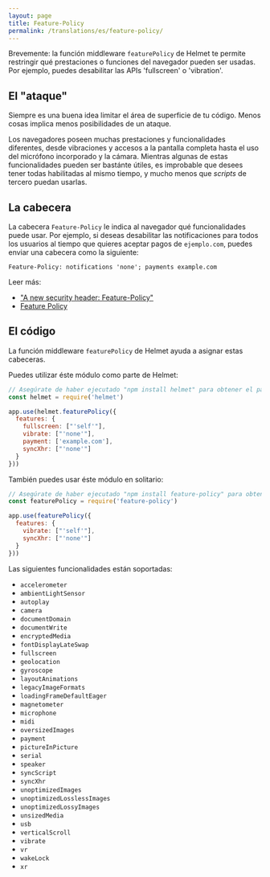 ```yaml
---
layout: page
title: Feature-Policy
permalink: /translations/es/feature-policy/
---
```

Brevemente: la función middleware `featurePolicy` de Helmet te permite restringir qué prestaciones o funciones del navegador pueden ser usadas. Por ejemplo, puedes desabilitar las APIs 'fullscreen' o 'vibration'.

El "ataque"
------------

Siempre es una buena idea limitar el área de superficie de tu código. Menos cosas implica menos posibilidades de un ataque.

Los navegadores poseen muchas prestaciones y funcionalidades diferentes, desde vibraciones y accesos a la pantalla completa hasta el uso del micrófono incorporado y la cámara. Mientras algunas de estas funcionalidades pueden ser bastánte útiles, es improbable que desees tener todas habilitadas al mismo tiempo, y mucho menos que *scripts* de tercero puedan usarlas.

La cabecera
----------

La cabecera `Feature-Policy` le indica al navegador qué funcionalidades puede usar. Por ejemplo, si deseas desabilitar las notificaciones para todos los usuarios al tiempo que quieres aceptar pagos de `ejemplo.com`, puedes enviar una cabecera como la siguiente:

```
Feature-Policy: notifications 'none'; payments example.com
```

Leer más:

- ["A new security header: Feature-Policy"](https://scotthelme.co.uk/a-new-security-header-feature-policy/)
- [Feature Policy](https://developers.google.com/web/updates/2018/06/feature-policy)

El código
--------

La función middleware `featurePolicy` de Helmet ayuda a asignar estas cabeceras.

Puedes utilizar éste módulo como parte de Helmet:

```javascript
// Asegúrate de haber ejecutado "npm install helmet" para obtener el paquete de Helmet.
const helmet = require('helmet')

app.use(helmet.featurePolicy({
  features: {
    fullscreen: ["'self'"],
    vibrate: ["'none'"],
    payment: ['example.com'],
    syncXhr: ["'none'"]
  }
}))
```

También puedes usar éste módulo en solitario:

```javascript
// Asegúrate de haber ejecutado "npm install feature-policy" para obtener éste paquete.
const featurePolicy = require('feature-policy')

app.use(featurePolicy({
  features: {
    vibrate: ["'self'"],
    syncXhr: ["'none'"]
  }
}))
```

Las siguientes funcionalidades están soportadas:

* `accelerometer`
* `ambientLightSensor`
* `autoplay`
* `camera`
* `documentDomain`
* `documentWrite`
* `encryptedMedia`
* `fontDisplayLateSwap`
* `fullscreen`
* `geolocation`
* `gyroscope`
* `layoutAnimations`
* `legacyImageFormats`
* `loadingFrameDefaultEager`
* `magnetometer`
* `microphone`
* `midi`
* `oversizedImages`
* `payment`
* `pictureInPicture`
* `serial`
* `speaker`
* `syncScript`
* `syncXhr`
* `unoptimizedImages`
* `unoptimizedLosslessImages`
* `unoptimizedLossyImages`
* `unsizedMedia`
* `usb`
* `verticalScroll`
* `vibrate`
* `vr`
* `wakeLock`
* `xr`
